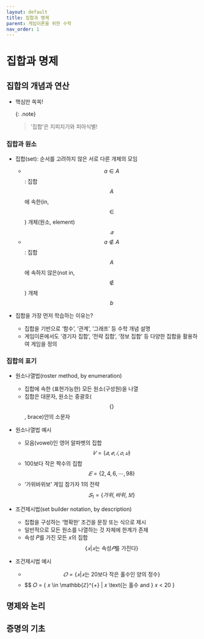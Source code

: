 ```yaml
---
layout: default
title: 집합과 명제
parent: 게임이론을 위한 수학
nav_order: 1
---
```



# 집합과 명제

## 집합의 개념과 연산
- 핵심만 쏙쏙! 

    {: .note}
	> '집합'은 지피지기와 피아식별!

### 집합과 원소
- 집합(set): 순서를 고려하지 않은 서로 다른 개체의 모임
  - $$a \in A$$: 집합 $$A$$에 속한(in, $$\in$$) 개체(원소, element) $$𝑎$$
  - $$a \notin A$$: 집합 $$A$$에 속하지 않은(not in, $$\notin$$) 개체 $$b$$

- 집합을 가장 먼저 학습하는 이유는?
  - 집합을 기반으로 ‘함수’, ‘관계’, ‘그래프’ 등 수학 개념 설명
  - 게임이론에서도 ‘경기자 집합’, ‘전략 집합’, ‘정보 집합’ 등 다양한 집합을 활용하여 게임을 정의

### 집합의 표기
- 원소나열법(roster method, by enumeration)
  - 집합에 속한 (표현가능한) 모든 원소(구성원)을 나열
  - 집합은 대문자, 원소는 중괄호($$\{ \}$$, brace)안의 소문자
  
- 원소나열법 예시
  - 모음(vowel)인 영어 알파벳의 집합 $$𝑉 = \{𝑎,  𝑒,  𝑖,  𝑜,  𝑢\} $$
  - 100보다 작은 짝수의 집합 $$ 𝐸 = \{ 2,  4,  6, \cdots , 98\} $$
  - ‘가위바위보’ 게임 참가자 1의 전략 $$ 𝑆_{1} = \{가위, 바위, 보\} $$

- 조건제시법(set builder notation, by description)
  - 집합을 구성하는 ‘명확한’ 조건을 문장 또는 식으로 제시
  - 일반적으로 모든 원소를 나열하는 것 자체에 한계가 존재
  - 속성 𝑃를 가진 모든 𝑥의 집합 $$ \{ 𝑥 | 𝑥 \text{는 속성} 𝑃 \text{를 가진다} \} $$
  
- 조건제시법 예시
  - $$ 𝑂 = \{𝑥 | 𝑥 \text{는 20보다 작은 홀수인 양의 정수}\} $$
  - $$ 𝑂 = \{ 𝑥 \in \mathbb{ℤ}^{+}  | 𝑥 \text{는 홀수 and } 𝑥 < 20 \}


## 명제와 논리

## 증명의 기초